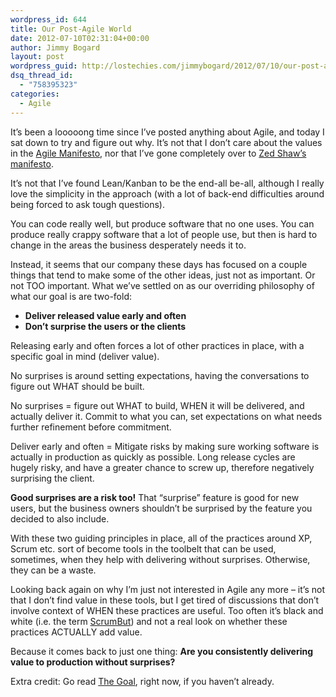 ```yaml
---
wordpress_id: 644
title: Our Post-Agile World
date: 2012-07-10T02:31:04+00:00
author: Jimmy Bogard
layout: post
wordpress_guid: http://lostechies.com/jimmybogard/2012/07/10/our-post-agile-world/
dsq_thread_id:
  - "758395323"
categories:
  - Agile
---
```

It’s been a looooong time since I’ve posted anything about Agile, and today I sat down to try and figure out why. It’s not that I don’t care about the values in the [Agile Manifesto](http://agilemanifesto.org/), nor that I’ve gone completely over to [Zed Shaw’s manifesto](http://programming-motherfucker.com/).

It’s not that I’ve found Lean/Kanban to be the end-all be-all, although I really love the simplicity in the approach (with a lot of back-end difficulties around being forced to ask tough questions).

You can code really well, but produce software that no one uses. You can produce really crappy software that a lot of people use, but then is hard to change in the areas the business desperately needs it to.

Instead, it seems that our company these days has focused on a couple things that tend to make some of the other ideas, just not as important. Or not TOO important. What we’ve settled on as our overriding philosophy of what our goal is are two-fold:

  * **Deliver released value early and often**
  * **Don’t surprise the users or the clients**

Releasing early and often forces a lot of other practices in place, with a specific goal in mind (deliver value).

No surprises is around setting expectations, having the conversations to figure out WHAT should be built.

No surprises = figure out WHAT to build, WHEN it will be delivered, and actually deliver it. Commit to what you can, set expectations on what needs further refinement before commitment.

Deliver early and often = Mitigate risks by making sure working software is actually in production as quickly as possible. Long release cycles are hugely risky, and have a greater chance to screw up, therefore negatively surprising the client.

**Good surprises are a risk too!** That “surprise” feature is good for new users, but the business owners shouldn’t be surprised by the feature you decided to also include.

With these two guiding principles in place, all of the practices around XP, Scrum etc. sort of become tools in the toolbelt that can be used, sometimes, when they help with delivering without surprises. Otherwise, they can be a waste.

Looking back again on why I’m just not interested in Agile any more – it’s not that I don’t find value in these tools, but I get tired of discussions that don’t involve context of WHEN these practices are useful. Too often it’s black and white (i.e. the term [ScrumBut](http://www.scrum.org/scrumbut)) and not a real look on whether these practices ACTUALLY add value.

Because it comes back to just one thing: **Are you consistently delivering value to production without surprises?**

Extra credit: Go read [The Goal](http://www.amazon.com/The-Goal-Process-Ongoing-Improvement/dp/0884270610), right now, if you haven’t already.